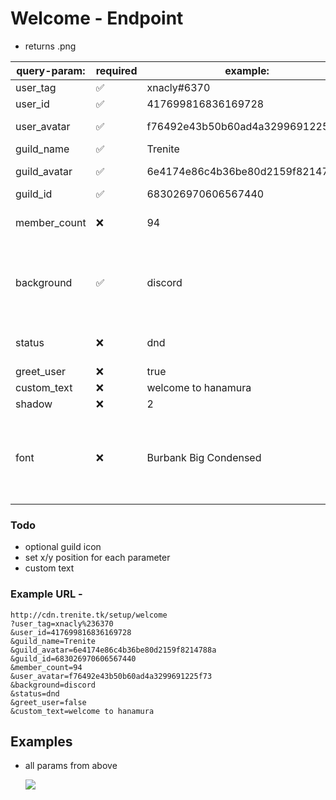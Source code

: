 # Welcome - Endpoint

- returns .png

  


| query-param: | required           | example:                         | values:                                                      |
| ------------ | ------------------ | -------------------------------- | ------------------------------------------------------------ |
| user_tag     | :white_check_mark: | xnacly#6370                      | user tag                                                     |
| user_id      | :white_check_mark: | 417699816836169728               | user id                                                      |
| user_avatar  | :white_check_mark: | f76492e43b50b60ad4a3299691225f73 | user avatar hash                                             |
| guild_name   | :white_check_mark: | Trenite                          | guild name                                                   |
| guild_avatar | :white_check_mark: | 6e4174e86c4b36be80d2159f8214788a | guild avatar hash                                            |
| guild_id     | :white_check_mark: | 683026970606567440               | guild id                                                     |
| member_count | :x:                | 94                               | guild member count                                           |
| background   | :white_check_mark: | discord                          | [discord, default, default_small, minecraft, fortnite] / URL |
| status       | :x:                | dnd                              | [online, idle, dnd, offline, none]                           |
| greet_user   | :x:                | true                             | boolean                                                      |
| custom_text  | :x:                | welcome to hanamura              | text                                                         |
| shadow       | :x:                | 2                                | integer                                                      |
| font         | :x:                | Burbank Big Condensed            | [Burbank Big Condensed, Lypix, Arial, Times New Roman, Whitney Medium] |

### Todo
- optional guild icon
- set x/y position for each parameter
- custom text

### Example URL - 
```
http://cdn.trenite.tk/setup/welcome
?user_tag=xnacly%236370
&user_id=417699816836169728
&guild_name=Trenite
&guild_avatar=6e4174e86c4b36be80d2159f8214788a
&guild_id=683026970606567440
&member_count=94
&user_avatar=f76492e43b50b60ad4a3299691225f73
&background=discord
&status=dnd
&greet_user=false
&custom_text=welcome to hanamura
```

## Examples 
- all params from above

  <kbd>

  <img src="https://github.com/Trenite/image-manipulation-api/blob/master/docs/welcome/welcome.png"/>

  <kbd/>